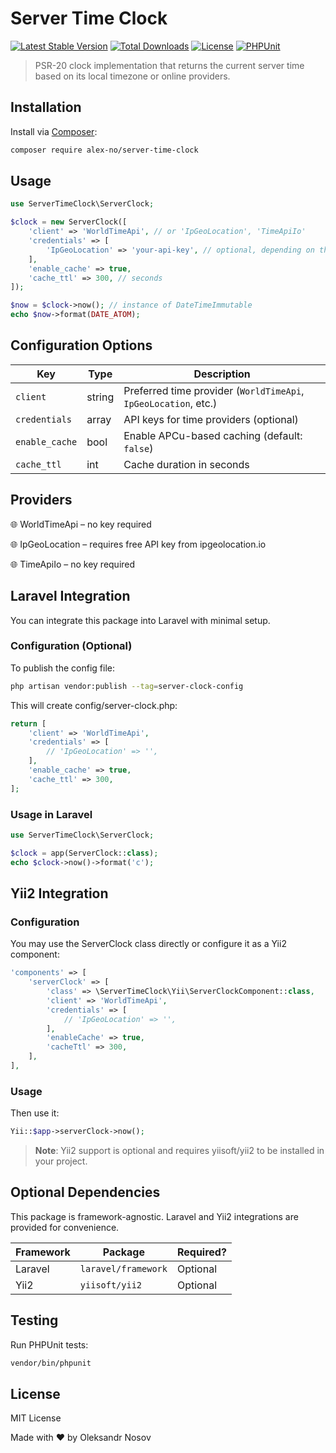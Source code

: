 # Server Time Clock

[![Latest Stable Version](https://poser.pugx.org/alex-no/server-time-clock/v/stable)](https://packagist.org/packages/alex-no/server-time-clock)
[![Total Downloads](https://poser.pugx.org/alex-no/server-time-clock/downloads)](https://packagist.org/packages/alex-no/server-time-clock)
[![License](https://poser.pugx.org/alex-no/server-time-clock/license)](https://packagist.org/packages/alex-no/server-time-clock)
[![PHPUnit](https://github.com/alex-no/server-time-clock/actions/workflows/phpunit.yml/badge.svg)](https://github.com/alex-no/server-time-clock/actions)

> PSR-20 clock implementation that returns the current server time based on its local timezone or online providers.

## Installation

Install via [Composer](https://getcomposer.org):

```bash
composer require alex-no/server-time-clock
```

## Usage
```php
use ServerTimeClock\ServerClock;

$clock = new ServerClock([
    'client' => 'WorldTimeApi', // or 'IpGeoLocation', 'TimeApiIo'
    'credentials' => [
        'IpGeoLocation' => 'your-api-key', // optional, depending on the provider
    ],
    'enable_cache' => true,
    'cache_ttl' => 300, // seconds
]);

$now = $clock->now(); // instance of DateTimeImmutable
echo $now->format(DATE_ATOM);
```

## Configuration Options

| Key            | Type   | Description                                                     |
| -------------- | ------ | --------------------------------------------------------------- |
| `client`       | string | Preferred time provider (`WorldTimeApi`, `IpGeoLocation`, etc.) |
| `credentials`  | array  | API keys for time providers (optional)                          |
| `enable_cache` | bool   | Enable APCu-based caching (default: `false`)                    |
| `cache_ttl`    | int    | Cache duration in seconds                                       |


## Providers

🌐 WorldTimeApi – no key required

🌐 IpGeoLocation – requires free API key from ipgeolocation.io

🌐 TimeApiIo – no key required

## Laravel Integration

You can integrate this package into Laravel with minimal setup.

### Configuration (Optional)

To publish the config file:

```bash
php artisan vendor:publish --tag=server-clock-config
```

This will create config/server-clock.php:

```php
return [
    'client' => 'WorldTimeApi',
    'credentials' => [
        // 'IpGeoLocation' => '',
    ],
    'enable_cache' => true,
    'cache_ttl' => 300,
];
```

### Usage in Laravel

```php
use ServerTimeClock\ServerClock;

$clock = app(ServerClock::class);
echo $clock->now()->format('c');
```

## Yii2 Integration

### Configuration
You may use the ServerClock class directly or configure it as a Yii2 component:

```php
'components' => [
    'serverClock' => [
        'class' => \ServerTimeClock\Yii\ServerClockComponent::class,
        'client' => 'WorldTimeApi',
        'credentials' => [
            // 'IpGeoLocation' => '',
        ],
        'enableCache' => true,
        'cacheTtl' => 300,
    ],
],
```

### Usage
Then use it:

```php
Yii::$app->serverClock->now();
```

> **Note**: Yii2 support is optional and requires yiisoft/yii2 to be installed in your project.

## Optional Dependencies

This package is framework-agnostic. Laravel and Yii2 integrations are provided for convenience.

| Framework | Package                    | Required? |
|-----------|----------------------------|-----------|
| Laravel   | `laravel/framework`        | Optional  |
| Yii2      | `yiisoft/yii2`             | Optional  |

## Testing
Run PHPUnit tests:
```bash
vendor/bin/phpunit
```

## License

MIT License

Made with ❤️ by Oleksandr Nosov